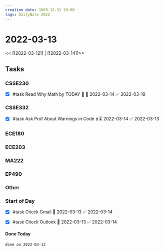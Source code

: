 ```yaml
---
creation date: 1969-12-31 19:00
tags: DailyNote 2022
---
```



# 2022-03-13

<< [[2022-03-12]] | [[2022-03-14]]>>

## Tasks

### CSSE230
- [x] #task Read Why Math by TODAY 🔼 📅 2022-03-14 ✅ 2022-03-19

### CSSE332
- [x] #task Ask Prof About Warnings in Code ⏫ ⏳ 2022-03-14 ✅ 2022-03-13

### ECE180

### ECE203

### MA222

### EP490

### Other

### Start of Day
- [x] #task Check Gmail 📅 2022-03-13 ✅ 2022-03-14
- [x] #task Check Outlook 📅 2022-03-13 ✅ 2022-03-14




#### Done Today

```tasks
done on 2022-03-13
```
